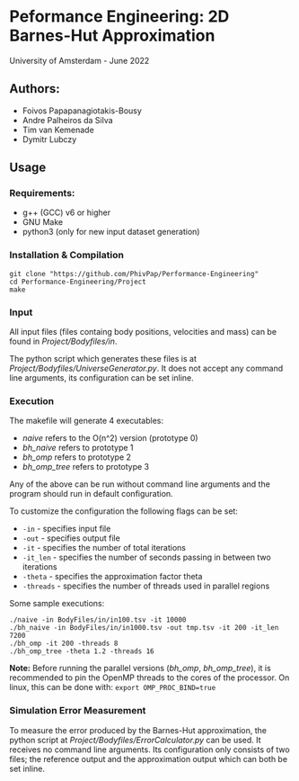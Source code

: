 # Peformance Engineering: 2D Barnes-Hut Approximation
University of Amsterdam - June 2022

## Authors: 
- Foivos Papapanagiotakis-Bousy
- Andre Palheiros da Silva
- Tim van Kemenade
- Dymitr Lubczy


## Usage 
### Requirements:
- g++ (GCC) v6 or higher
- GNU Make
- python3 (only for new input dataset generation)


### Installation & Compilation
```
git clone "https://github.com/PhivPap/Performance-Engineering"
cd Performance-Engineering/Project
make
```

### Input
All input files (files containg body positions, velocities and mass) can be found in *Project/Bodyfiles/in*. 

The python script which generates these files is at *Project/Bodyfiles/UniverseGenerator.py*. It does not accept any command line arguments, its configuration can be set inline.


### Execution 
The makefile will generate 4 executables: 

- *naive* refers to the O(n^2) version (prototype 0)
- *bh_naive* refers to prototype 1
- *bh_omp* refers to prototype 2
- *bh_omp_tree* refers to prototype 3

Any of the above can be run without command line arguments and the program should run in default configuration.

To customize the configuration the following flags can be set:

- ``-in`` - specifies input file
- ``-out`` - specifies output file
- ``-it`` - specifies the number of total iterations
- ``-it_len`` - specifies the number of seconds passing in between two iterations
- ``-theta`` - specifies the approximation factor theta
- ``-threads`` - specifies the number of threads used in parallel regions


Some sample executions:
```
./naive -in BodyFiles/in/in100.tsv -it 10000
./bh_naive -in BodyFiles/in/in1000.tsv -out tmp.tsv -it 200 -it_len 7200
./bh_omp -it 200 -threads 8
./bh_omp_tree -theta 1.2 -threads 16
```

**Note:** Before running the parallel versions (*bh_omp*, *bh_omp_tree*), it is recommended to pin the OpenMP threads to the cores of the processor. On linux, this can be done with:
``export OMP_PROC_BIND=true``


### Simulation Error Measurement
To measure the error produced by the Barnes-Hut approximation, the python script at *Project/Bodyfiles/ErrorCalculator.py* can be used. It receives no command line arguments. Its configuration only consists of two files; the reference output and the approximation output which can both be set inline.

